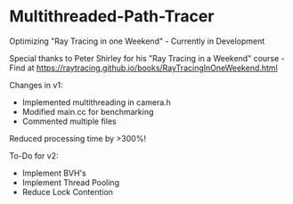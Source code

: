 # Multithreaded-Path-Tracer
Optimizing "Ray Tracing in one Weekend" - Currently in Development

Special thanks to Peter Shirley for his "Ray Tracing in a Weekend" course - 
Find at https://raytracing.github.io/books/RayTracingInOneWeekend.html

Changes in v1:
- Implemented multithreading in camera.h
- Modified main.cc for benchmarking
- Commented multiple files

Reduced processing time by >300%!

To-Do for v2:
- Implement BVH's
- Implement Thread Pooling
- Reduce Lock Contention
  
